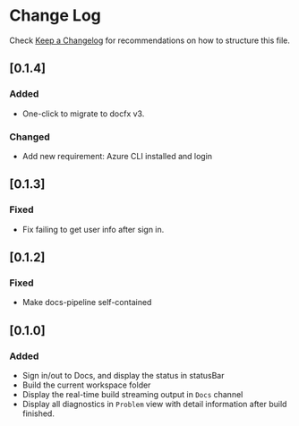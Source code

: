 # Change Log

Check [Keep a Changelog](http://keepachangelog.com/) for recommendations on how to structure this file.

## [0.1.4]
### Added
- One-click to migrate to docfx v3.
### Changed 
- Add new requirement: Azure CLI installed and login

## [0.1.3]
### Fixed
- Fix failing to get user info after sign in.

## [0.1.2]
### Fixed
- Make docs-pipeline self-contained

## [0.1.0]
### Added
- Sign in/out to Docs, and display the status in statusBar
- Build the current workspace folder
- Display the real-time build streaming output in `Docs` channel
- Display all diagnostics in `Problem` view with detail information after build finished.
